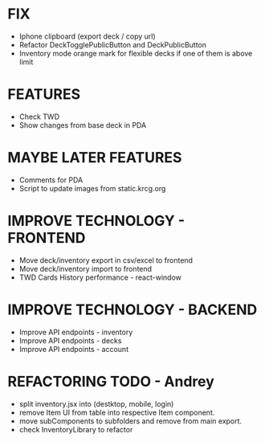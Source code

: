 # FIX
- Iphone clipboard (export deck / copy url)
- Refactor DeckTogglePublicButton and DeckPublicButton
- Inventory mode orange mark for flexible decks if one of them is above limit

# FEATURES
- Check TWD
- Show changes from base deck in PDA

# MAYBE LATER FEATURES
- Comments for PDA
- Script to update images from static.krcg.org

# IMPROVE TECHNOLOGY - FRONTEND
- Move deck/inventory export in csv/excel to frontend
- Move deck/inventory import to frontend
- TWD Cards History performance - react-window

# IMPROVE TECHNOLOGY - BACKEND
- Improve API endpoints - inventory
- Improve API endpoints - decks
- Improve API endpoints - account

# REFACTORING TODO - Andrey
- split inventory.jsx into (destktop, mobile, login)
- remove Item UI from table into respective Item component.
- move subComponents to subfolders and remove from main export.
- check InventoryLibrary to refactor

